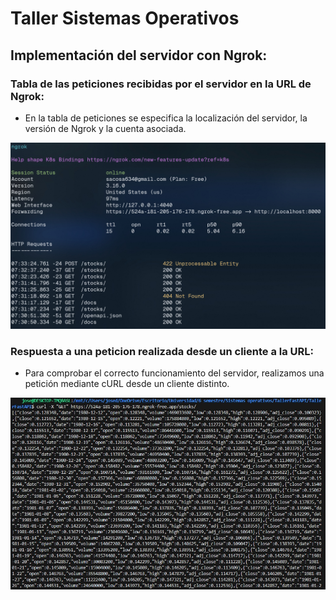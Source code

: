 # Taller Sistemas Operativos

## Implementación del servidor con Ngrok:

### Tabla de las peticiones recibidas por el servidor en la URL de Ngrok:

- En la tabla de peticiones se especifica la localización del servidor, la versión de Ngrok y la cuenta asociada.

![Tabla de peticiones](./dashboard-ngrok.jpg)

### Respuesta a una peticion realizada desde un cliente a la URL:

- Para comprobar el correcto funcionamiento del servidor, realizamos una petición mediante cURL desde un cliente distinto.

![Peticion realizada desde otro cliente](./post-ngrok.jpg)

